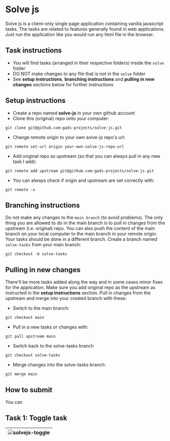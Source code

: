 # Solve js
Solve js is a client-only single page application containing vanilla javascript tasks. The tasks are related to features generally found in web applications. Just run the application like you would run any html file in the browser.

## Task instructions
* You will find tasks (arranged in their respective folders) inside the `solve` folder
* DO NOT make changes to any file that is not in the `solve` folder
* See **setup instructions**, **branching instructions** and **pulling in new changes** sections below for further instructions

## Setup instructions
* Create a repo named **solve-js** in your own github account
* Clone this (original) repo onto your computer: 
````
git clone git@github.com:gads-projects/solve-js.git
````
* Change remote origin to your own solve-js repo's url: 
````
git remote set-url origin your-own-solve-js-repo-url
````
* Add original repo as upstream (so that you can always pull in any new task I add): 
````
git remote add upstream git@github.com:gads-projects/solve-js.git
````
* You can always check if origin and upstream are set correctly with:
````
git remote -v
````

## Branching instructions
Do not make any changes to the `main branch` (to avoid problems). The only thing you are allowed to do in the main branch is to pull in changes from the upstream (i.e. original) repo. You can also push the content of the main branch on your local computer to the main branch in your remote origin. Your tasks should be done in a different branch. Create a branch named `solve-tasks` from your main branch:
````
git checkout -b solve-tasks
````

## Pulling in new changes

There'll be more tasks added along the way and in some cases minor fixes for the application. Make sure you add original repo as the upstream as instructed in the **setup instructions** section. Pull in changes from the upstream and merge into your created branch with these:
* Switch to the main branch:
````
git checkout main
````

* Pull in a new tasks or changes with:
````
git pull upstream main
````

* Switch back to the solve-tasks branch
````
git checkout solve-tasks
````

* Merge changes into the solve-tasks branch:
````
git merge main
````

## How to submit
You can
## Task 1: Toggle task

|![solvejs-toggle](https://user-images.githubusercontent.com/45185388/131866859-adb49d23-710b-4d89-a602-e146273fd785.gif)|
|--|

